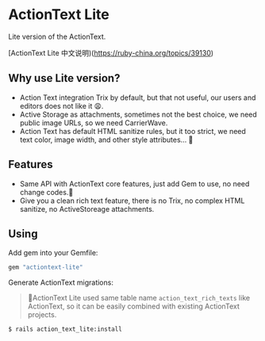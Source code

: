 # ActionText Lite

Lite version of the ActionText.

[ActionText Lite 中文说明)(https://ruby-china.org/topics/39130)

## Why use Lite version?

- Action Text integration Trix by default, but that not useful, our users and editors does not like it 😩.
- Active Storage as attachments, sometimes not the best choice, we need public image URLs, so we need CarrierWave.
- Action Text has default HTML sanitize rules, but it too strict, we need text color, image width, and other style attributes... 🥺

## Features

- Same API with ActionText core features, just add Gem to use, no need change codes.🎊
- Give you a clean rich text feature, there is no Trix, no complex HTML sanitize, no ActiveStoreage attachments.

## Using

Add gem into your Gemfile:

```rb
gem "actiontext-lite"
```

Generate ActionText migrations:

> 🎁ActionText Lite used same table name `action_text_rich_texts` like ActionText, so it can be easily combined with existing ActionText projects.

```bash
$ rails action_text_lite:install
```
